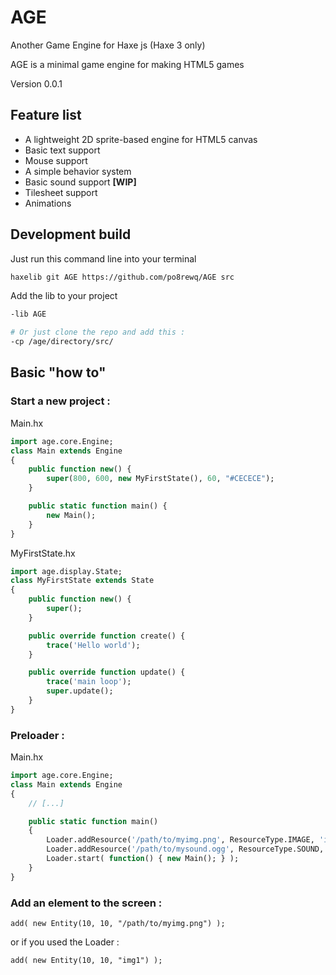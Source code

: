 AGE
===

Another Game Engine for Haxe js (Haxe 3 only)

AGE is a minimal game engine for making HTML5 games

Version 0.0.1


Feature list
------------

 * A lightweight 2D sprite-based engine for HTML5 canvas
 * Basic text support
 * Mouse support 
 * A simple behavior system
 * Basic sound support **[WIP]**
 * Tilesheet support
 * Animations


Development build
-----------------

Just run this command line into your terminal

```bash
haxelib git AGE https://github.com/po8rewq/AGE src
```

Add the lib to your project

```bash
-lib AGE

# Or just clone the repo and add this :
-cp /age/directory/src/
```


Basic "how to"
--------------

### Start a new project :

Main.hx
```haxe
import age.core.Engine;
class Main extends Engine
{
	public function new() {
		super(800, 600, new MyFirstState(), 60, "#CECECE");
	}

	public static function main() {
		new Main();
	}
}
```

MyFirstState.hx
```haxe
import age.display.State;
class MyFirstState extends State
{
	public function new() {
		super();
	}

	public override function create() {
    	trace('Hello world');
    }

    public override function update() {
    	trace('main loop');
    	super.update();
    }
}
```

### Preloader :

Main.hx
```haxe
import age.core.Engine;
class Main extends Engine
{
    // [...]

    public static function main()
    {
        Loader.addResource('/path/to/myimg.png', ResourceType.IMAGE, 'img1');
        Loader.addResource('/path/to/mysound.ogg', ResourceType.SOUND, 'snd1');
        Loader.start( function() { new Main(); } );
    }
}
```

### Add an element to the screen :

```
add( new Entity(10, 10, "/path/to/myimg.png") );
```

or if you used the Loader :

```
add( new Entity(10, 10, "img1") );
```
